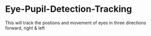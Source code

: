 # Eye-Pupil-Detection-Tracking
This will track the postions and movement of eyes in three directions forward, right &amp; left
